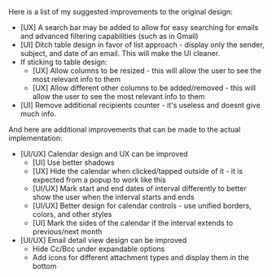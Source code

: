 Here is a list of my suggested improvements to the original design:

- [UX] A search bar may be added to allow for easy searching for emails and advanced filtering capabilities (such as in Gmail)
- [UI] Ditch table design in favor of list approach - display only the sender, subject, and date of an email. This will make the UI cleaner.
- If sticking to table design:
  - [UX] Allow columns to be resized - this will allow the user to see the most relevant info to them
  - [UX] Allow different other columns to be added/removed - this will allow the user to see the most relevant info to them
- [UI] Remove additional recipients counter - it's useless and doesnt give much info.

And here are additional improvements that can be made to the actual implementation:
 
- [UI/UX] Calendar design and UX can be improved
  - [UI] Use better shadows
  - [UX] Hide the calendar when clicked/tapped outside of it - it is expected from a popup to work like this
  - [UI/UX] Mark start and end dates of interval differently to better show the user when the interval starts and ends
  - [UI/UX] Better design for calendar controls - use unified borders, colors, and other styles
  - [UI] Mark the sides of the calendar if the interval extends to previous/next month
- [UI/UX] Email detail view design can be improved
  - Hide Cc/Bcc under expandable options
  - Add icons for different attachment types and display them in the bottom
